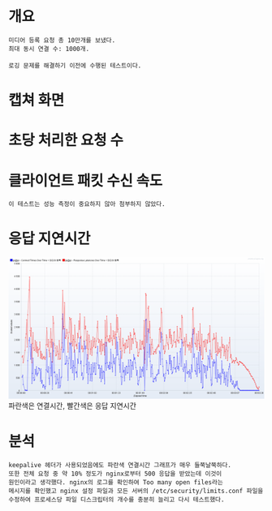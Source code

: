 # 개요
    미디어 등록 요청 총 10만개를 보냈다.
    최대 동시 연결 수: 1000개.

    로깅 문제를 해결하기 이전에 수행된 테스트이다.

# 캡쳐 화면   
# 초당 처리한 요청 수
# 클라이언트 패킷 수신 속도
    이 테스트는 성능 측정이 중요하지 않아 첨부하지 않았다.

# 응답 지연시간
![](./image/003/connect_response.png)   
파란색은 연결시간, 빨간색은 응답 지연시간   

# 분석
    keepalive 헤더가 사용되었음에도 파란색 연결시간 그래프가 매우 들쭉날쭉하다. 
    또한 전체 요청 중 약 10% 정도가 nginx로부터 500 응답을 받았는데 이것이 
    원인이라고 생각했다. nginx의 로그를 확인하여 Too many open files라는 
    메시지를 확인했고 nginx 설정 파일과 모든 서버의 /etc/security/limits.conf 파일을 
    수정하여 프로세스당 파일 디스크립터의 개수를 충분히 늘리고 다시 테스트했다.